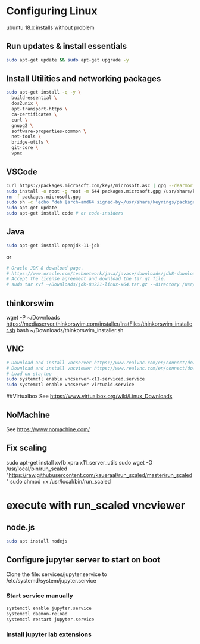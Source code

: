 # Configuring Linux
ubuntu 18.x installs without problem

## Run updates & install essentials  
```bash
sudo apt-get update && sudo apt-get upgrade -y
```
## Install Utilities and networking packages
```bash
sudo apt-get install -q -y \
  build-essential \
  dos2unix \
  apt-transport-https \
  ca-certificates \
  curl \
  gnupg2 \
  software-properties-common \
  net-tools \
  bridge-utils \
  git-core \
  vpnc
```

## VSCode
```bash
curl https://packages.microsoft.com/keys/microsoft.asc | gpg --dearmor > packages.microsoft.gpg
sudo install -o root -g root -m 644 packages.microsoft.gpg /usr/share/keyrings/
rm -f packages.microsoft.gpg
sudo sh -c 'echo "deb [arch=amd64 signed-by=/usr/share/keyrings/packages.microsoft.gpg] https://packages.microsoft.com/repos/vscode stable main" > /etc/apt/sources.list.d/vscode.list'
sudo apt-get update
sudo apt-get install code # or code-insiders
```

## Java

```bash
sudo apt-get install openjdk-11-jdk
```
or
```bash
# Oracle JDK 8 download page. 
# https://www.oracle.com/technetwork/java/javase/downloads/jdk8-downloads-2133151.html
# Accept the license agreement and download the tar.gz file.
# sudo tar xvf ~/Downloads/jdk-8u221-linux-x64.tar.gz --directory /usr/lib/jvm/
```

## thinkorswim
wget -P ~/Downloads https://mediaserver.thinkorswim.com/installer/InstFiles/thinkorswim_installer.sh
bash ~/Downloads/thinkorswim_installer.sh

## VNC
```bash
# Download and install vncserver https://www.realvnc.com/en/connect/download/vnc/
# Download and install vncviewer https://www.realvnc.com/en/connect/download/viewer/
# Load on startup
sudo systemctl enable vncserver-x11-serviced.service
sudo systemctl enable vncserver-virtuald.service
```

##Virtualbox
See https://www.virtualbox.org/wiki/Linux_Downloads

## NoMachine
See https://www.nomachine.com/

## Fix scaling
sudo apt-get install xvfb xpra x11_server_utils
sudo wget -O /usr/local/bin/run_scaled "https://raw.githubusercontent.com/kaueraal/run_scaled/master/run_scaled"
sudo chmod +x /usr/local/bin/run_scaled
# execute with run_scaled vncviewer

## node.js
```bash
sudo apt install nodejs
```

## Configure jupyter server to start on boot

Clone the file: services/jupyter.service to /etc/systemd/system/jupyter.service

### Start service manually

```bash
systemctl enable jupyter.service
systemctl daemon-reload
systemctl restart jupyter.service
```

### Install jupyter lab extensions

```bash

```
